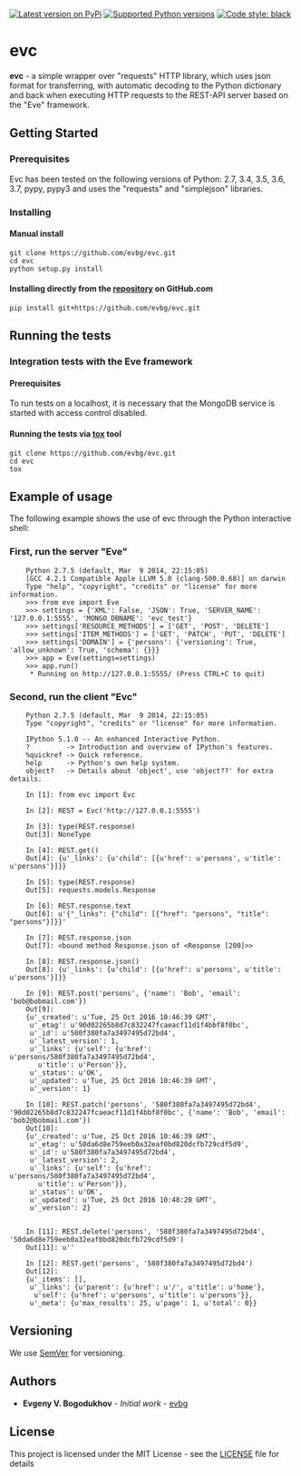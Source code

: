[![Latest version on
PyPi](https://badge.fury.io/py/evc.svg)](https://badge.fury.io/py/evc)
[![Supported Python
versions](https://img.shields.io/pypi/pyversions/evc.svg)](https://pypi.org/project/evc/)
[![Code style:
black](https://img.shields.io/badge/code%20style-black-000000.svg)](https://github.com/python/black)

# evc

**evc** - a simple wrapper over "requests" HTTP library, which uses json format for transferring, with automatic decoding to the Python dictionary and back when executing HTTP requests to the REST-API server based on the "Eve" framework.


## Getting Started

### Prerequisites

Evc has been tested on the following versions of Python: 2.7, 3.4, 3.5, 3.6, 3.7, pypy, pypy3 and uses the "requests" and "simplejson" libraries.


### Installing

#### Manual install
```
git clone https://github.com/evbg/evc.git
cd evc
python setup.py install
```

#### Installing directly from the [repository](https://github.com/evbg/evc) on GitHub.com
```
pip install git+https://github.com/evbg/evc.git
```


## Running the tests

### Integration tests with the Eve framework

#### Prerequisites

To run tests on a localhost, it is necessary that the MongoDB service is started with access control disabled.

#### Running the tests via [tox](https://tox.readthedocs.io/) tool
```
git clone https://github.com/evbg/evc.git
cd evc
tox
```


## Example of usage

The following example shows the use of evc through the Python interactive shell:

### First, run the server "Eve"

```
    Python 2.7.5 (default, Mar  9 2014, 22:15:05)
    [GCC 4.2.1 Compatible Apple LLVM 5.0 (clang-500.0.68)] on darwin
    Type "help", "copyright", "credits" or "license" for more information.
    >>> from eve import Eve
    >>> settings = {'XML': False, 'JSON': True, 'SERVER_NAME': '127.0.0.1:5555', 'MONGO_DBNAME': 'evc_test'}
    >>> settings['RESOURCE_METHODS'] = ['GET', 'POST', 'DELETE']
    >>> settings['ITEM_METHODS'] = ['GET', 'PATCH', 'PUT', 'DELETE']
    >>> settings['DOMAIN'] = {'persons': {'versioning': True, 'allow_unknown': True, 'schema': {}}}
    >>> app = Eve(settings=settings)
    >>> app.run()
     * Running on http://127.0.0.1:5555/ (Press CTRL+C to quit)
```

### Second, run the client "Evc"

```
    Python 2.7.5 (default, Mar  9 2014, 22:15:05)
    Type "copyright", "credits" or "license" for more information.

    IPython 5.1.0 -- An enhanced Interactive Python.
    ?         -> Introduction and overview of IPython's features.
    %quickref -> Quick reference.
    help      -> Python's own help system.
    object?   -> Details about 'object', use 'object??' for extra details.

    In [1]: from evc import Evc

    In [2]: REST = Evc('http://127.0.0.1:5555')

    In [3]: type(REST.response)
    Out[3]: NoneType

    In [4]: REST.get()
    Out[4]: {u'_links': {u'child': [{u'href': u'persons', u'title': u'persons'}]}}

    In [5]: type(REST.response)
    Out[5]: requests.models.Response

    In [6]: REST.response.text
    Out[6]: u'{"_links": {"child": [{"href": "persons", "title": "persons"}]}}'

    In [7]: REST.response.json
    Out[7]: <bound method Response.json of <Response [200]>>

    In [8]: REST.response.json()
    Out[8]: {u'_links': {u'child': [{u'href': u'persons', u'title': u'persons'}]}}

    In [9]: REST.post('persons', {'name': 'Bob', 'email': 'bob@bobmail.com'})
    Out[9]:
    {u'_created': u'Tue, 25 Oct 2016 10:46:39 GMT',
     u'_etag': u'90d02265b8d7c832247fcaeacf11d1f4bbf8f0bc',
     u'_id': u'580f380fa7a3497495d72bd4',
     u'_latest_version': 1,
     u'_links': {u'self': {u'href': u'persons/580f380fa7a3497495d72bd4',
       u'title': u'Person'}},
     u'_status': u'OK',
     u'_updated': u'Tue, 25 Oct 2016 10:46:39 GMT',
     u'_version': 1}

    In [10]: REST.patch('persons', '580f380fa7a3497495d72bd4', '90d02265b8d7c832247fcaeacf11d1f4bbf8f0bc', {'name': 'Bob', 'email': 'bob2@bobmail.com'})
    Out[10]:
    {u'_created': u'Tue, 25 Oct 2016 10:46:39 GMT',
     u'_etag': u'50da6d8e759eeb0a32eaf0bd820dcfb729cdf5d9',
     u'_id': u'580f380fa7a3497495d72bd4',
     u'_latest_version': 2,
     u'_links': {u'self': {u'href': u'persons/580f380fa7a3497495d72bd4',
       u'title': u'Person'}},
     u'_status': u'OK',
     u'_updated': u'Tue, 25 Oct 2016 10:48:20 GMT',
     u'_version': 2}


    In [11]: REST.delete('persons', '580f380fa7a3497495d72bd4', '50da6d8e759eeb0a32eaf0bd820dcfb729cdf5d9')
    Out[11]: u''

    In [12]: REST.get('persons', '580f380fa7a3497495d72bd4')
    Out[12]:
    {u'_items': [],
     u'_links': {u'parent': {u'href': u'/', u'title': u'home'},
      u'self': {u'href': u'persons', u'title': u'persons'}},
     u'_meta': {u'max_results': 25, u'page': 1, u'total': 0}}
```


## Versioning

We use [SemVer](http://semver.org/) for versioning.


## Authors

* **Evgeny V. Bogodukhov** - *Initial work* - [evbg](https://github.com/evbg)


## License

This project is licensed under the MIT License - see the [LICENSE](LICENSE) file for details
